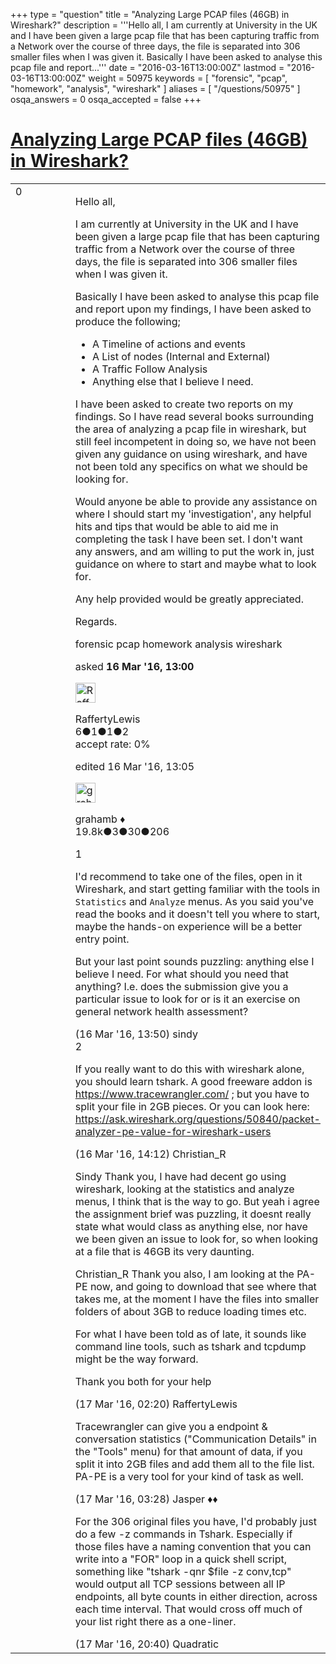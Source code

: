 +++
type = "question"
title = "Analyzing Large PCAP files (46GB) in Wireshark?"
description = '''Hello all,  I am currently at University in the UK and I have been given a large pcap file that has been capturing traffic from a Network over the course of three days, the file is separated into 306 smaller files when I was given it.  Basically I have been asked to analyse this pcap file and report...'''
date = "2016-03-16T13:00:00Z"
lastmod = "2016-03-16T13:00:00Z"
weight = 50975
keywords = [ "forensic", "pcap", "homework", "analysis", "wireshark" ]
aliases = [ "/questions/50975" ]
osqa_answers = 0
osqa_accepted = false
+++

<div class="headNormal">

# [Analyzing Large PCAP files (46GB) in Wireshark?](/questions/50975/analyzing-large-pcap-files-46gb-in-wireshark)

</div>

<div id="main-body">

<div id="askform">

<table id="question-table" style="width:100%;"><colgroup><col style="width: 50%" /><col style="width: 50%" /></colgroup><tbody><tr class="odd"><td style="width: 30px; vertical-align: top"><div class="vote-buttons"><div id="post-50975-score" class="post-score" title="current number of votes">0</div><div id="favorite-count" class="favorite-count"></div></div></td><td><div id="item-right"><div class="question-body"><p>Hello all,</p><p>I am currently at University in the UK and I have been given a large pcap file that has been capturing traffic from a Network over the course of three days, the file is separated into 306 smaller files when I was given it.</p><p>Basically I have been asked to analyse this pcap file and report upon my findings, I have been asked to produce the following;</p><ul><li>A Timeline of actions and events</li><li>A List of nodes (Internal and External)</li><li>A Traffic Follow Analysis</li><li>Anything else that I believe I need.</li></ul><p>I have been asked to create two reports on my findings. So I have read several books surrounding the area of analyzing a pcap file in wireshark, but still feel incompetent in doing so, we have not been given any guidance on using wireshark, and have not been told any specifics on what we should be looking for.</p><p>Would anyone be able to provide any assistance on where I should start my 'investigation', any helpful hits and tips that would be able to aid me in completing the task I have been set. I don't want any answers, and am willing to put the work in, just guidance on where to start and maybe what to look for.</p><p>Any help provided would be greatly appreciated.</p><p>Regards.</p></div><div id="question-tags" class="tags-container tags">forensic pcap homework analysis wireshark</div><div id="question-controls" class="post-controls"></div><div class="post-update-info-container"><div class="post-update-info post-update-info-user"><p>asked <strong>16 Mar '16, 13:00</strong></p><img src="https://secure.gravatar.com/avatar/a4f121d9dd2c7f0f0312f5b2432ada2c?s=32&amp;d=identicon&amp;r=g" class="gravatar" width="32" height="32" alt="RaffertyLewis&#39;s gravatar image" /><p>RaffertyLewis<br />
<span class="score" title="6 reputation points">6</span><span title="1 badges"><span class="badge1">●</span><span class="badgecount">1</span></span><span title="1 badges"><span class="silver">●</span><span class="badgecount">1</span></span><span title="2 badges"><span class="bronze">●</span><span class="badgecount">2</span></span><br />
<span class="accept_rate" title="Rate of the user&#39;s accepted answers">accept rate:</span> <span title="RaffertyLewis has no accepted answers">0%</span></p></div><div class="post-update-info post-update-info-edited"><p>edited 16 Mar '16, 13:05</p><img src="https://secure.gravatar.com/avatar/d2a7e24ca66604c749c7c88c1da8ff78?s=32&amp;d=identicon&amp;r=g" class="gravatar" width="32" height="32" alt="grahamb&#39;s gravatar image" /><p>grahamb ♦<br />
<span class="score" title="19834 reputation points"><span>19.8k</span></span><span title="3 badges"><span class="badge1">●</span><span class="badgecount">3</span></span><span title="30 badges"><span class="silver">●</span><span class="badgecount">30</span></span><span title="206 badges"><span class="bronze">●</span><span class="badgecount">206</span></span></p></div></div><div id="comments-container-50975" class="comments-container"><span id="50979"></span><div id="comment-50979" class="comment"><div id="post-50979-score" class="comment-score">1</div><div class="comment-text"><p>I'd recommend to take one of the files, open in it Wireshark, and start getting familiar with the tools in <code>Statistics</code> and <code>Analyze</code> menus. As you said you've read the books and it doesn't tell you where to start, maybe the hands-on experience will be a better entry point.</p><p>But your last point sounds puzzling: anything else I believe I need. For what should you need that anything? I.e. does the submission give you a particular issue to look for or is it an exercise on general network health assessment?</p></div><div id="comment-50979-info" class="comment-info"><span class="comment-age">(16 Mar '16, 13:50)</span> sindy</div></div><span id="50982"></span><div id="comment-50982" class="comment"><div id="post-50982-score" class="comment-score">2</div><div class="comment-text"><p>If you really want to do this with wireshark alone, you should learn tshark. A good freeware addon is <a href="https://www.tracewrangler.com/">https://www.tracewrangler.com/</a> ; but you have to split your file in 2GB pieces. Or you can look here: <a href="https://ask.wireshark.org/questions/50840/packet-analyzer-pe-value-for-wireshark-users">https://ask.wireshark.org/questions/50840/packet-analyzer-pe-value-for-wireshark-users</a></p></div><div id="comment-50982-info" class="comment-info"><span class="comment-age">(16 Mar '16, 14:12)</span> Christian_R</div></div><span id="50999"></span><div id="comment-50999" class="comment"><div id="post-50999-score" class="comment-score"></div><div class="comment-text"><p>Sindy Thank you, I have had decent go using wireshark, looking at the statistics and analyze menus, I think that is the way to go. But yeah i agree the assignment brief was puzzling, it doesnt really state what would class as anything else, nor have we been given an issue to look for, so when looking at a file that is 46GB its very daunting.</p><p>Christian_R Thank you also, I am looking at the PA-PE now, and going to download that see where that takes me, at the moment I have the files into smaller folders of about 3GB to reduce loading times etc.</p><p>For what I have been told as of late, it sounds like command line tools, such as tshark and tcpdump might be the way forward.</p><p>Thank you both for your help</p></div><div id="comment-50999-info" class="comment-info"><span class="comment-age">(17 Mar '16, 02:20)</span> RaffertyLewis</div></div><span id="51001"></span><div id="comment-51001" class="comment"><div id="post-51001-score" class="comment-score"></div><div class="comment-text"><p>Tracewrangler can give you a endpoint &amp; conversation statistics ("Communication Details" in the "Tools" menu) for that amount of data, if you split it into 2GB files and add them all to the file list. PA-PE is a very tool for your kind of task as well.</p></div><div id="comment-51001-info" class="comment-info"><span class="comment-age">(17 Mar '16, 03:28)</span> Jasper ♦♦</div></div><span id="51016"></span><div id="comment-51016" class="comment"><div id="post-51016-score" class="comment-score"></div><div class="comment-text"><p>For the 306 original files you have, I'd probably just do a few -z commands in Tshark. Especially if those files have a naming convention that you can write into a "FOR" loop in a quick shell script, something like "tshark -qnr $file -z conv,tcp" would output all TCP sessions between all IP endpoints, all byte counts in either direction, across each time interval. That would cross off much of your list right there as a one-liner.</p></div><div id="comment-51016-info" class="comment-info"><span class="comment-age">(17 Mar '16, 20:40)</span> Quadratic</div></div></div><div id="comment-tools-50975" class="comment-tools"></div><div class="clear"></div><div id="comment-50975-form-container" class="comment-form-container"></div><div class="clear"></div></div></td></tr></tbody></table>

</div>

</div>

